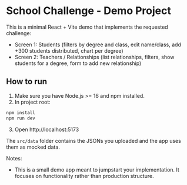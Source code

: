 # School Challenge - Demo Project

This is a minimal React + Vite demo that implements the requested challenge:
- Screen 1: Students (filters by degree and class, edit name/class, add +300 students distributed, chart per degree)
- Screen 2: Teachers / Relationships (list relationships, filters, show students for a degree, form to add new relationship)

## How to run

1. Make sure you have Node.js >= 16 and npm installed.
2. In project root:
```bash
npm install
npm run dev
```
3. Open http://localhost:5173

The `src/data` folder contains the JSONs you uploaded and the app uses them as mocked data.

Notes:
- This is a small demo app meant to jumpstart your implementation. It focuses on functionality rather than production structure.
